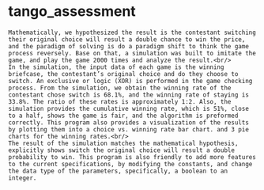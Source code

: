 # tango_assessment

 	Mathematically, we hypothesized the result is the contestant switching their original choice will result a double chance to win the price, and the paradigm of solving is do a paradigm shift to think the game process reversely. Base on that, a simulation was built to imitate the game, and play the game 2000 times and analyze the result.<br/>
	In the simulation, the input data of each game is the winning briefcase, the contestant’s original choice and do they choose to switch. An exclusive or logic (XOR) is performed in the game checking process. From the simulation, we obtain the winning rate of the contestant chose switch is 68.1%, and the winning rate of staying is 33.8%. The ratio of these rates is approximately 1:2. Also, the simulation provides the cumulative winning rate, which is 51%, close to a half, shows the game is fair, and the algorithm is preformed correctly. This program also provides a visualization of the results by plotting them into a choice vs. winning rate bar chart. and 3 pie charts for the winning rates.<br/>
	The result of the simulation matches the mathematical hypothesis,  explicitly shows switch the original choice will result a double probability to win. This program is also friendly to add more features to the current specifications, by modifying the constants, and change the data type of the parameters, specifically, a boolean to an integer. 

